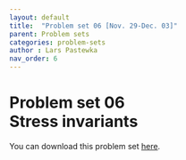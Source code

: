 ```yaml
---
layout: default
title:  "Problem set 06 [Nov. 29-Dec. 03]"
parent: Problem sets
categories: problem-sets
author : Lars Pastewka
nav_order: 6
---
```


# Problem set 06 <br/> Stress invariants

You can download this problem set [here](exercise_06_students.pdf).
